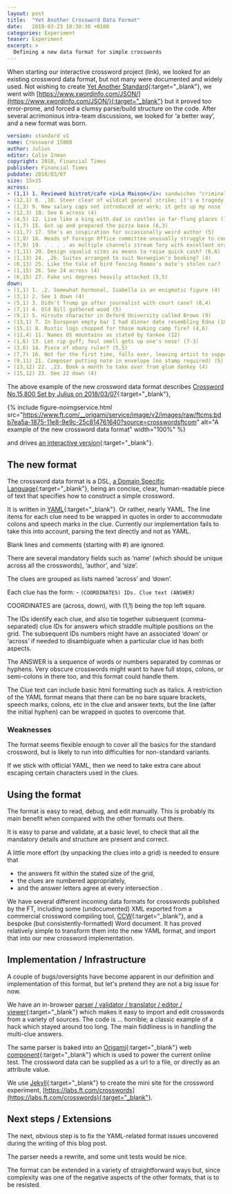 ```yaml
---
layout: post
title:  "Yet Another Crossword Data Format"
date:   2018-03-23 10:30:30 +0100
categories: Experiment
teaser: Experiment
excerpt: >
  Defining a new data format for simple crosswords
---
```

When starting our interactive crossword project (link), we looked for an existing crossword data format, but not many were documented and widely used. Not wishing to create [Yet Another Standard](https://xkcd.com/927/){:target="_blank"}, we went with [https://www.xwordinfo.com/JSON/](https://www.xwordinfo.com/JSON/){:target="_blank"} but it proved too error-prone, and forced a clumsy parse/build structure on the code. After several acrimonious intra-team discussions, we looked for ‘a better way’, and a new format was born.

```yaml
version: standard v1
name: Crossword 15800
author: Julius
editor: Colin Inman
copyright: 2018, Financial Times
publisher: Financial Times
pubdate: 2018/03/07
size: 15x15
across:
- (1,1) 1. Reviewed bistrot/cafe <i>La Maison</i>: sandwiches "criminal" (10)
- (12,1) 6. ,10. Steer clear of wildcat general strike; it's a tragedy eerst (4)
- (1,3) 9. New salary caps not introduced at work; it gets up my nose (5,5)
- (12,3) 10. See 6 across (4)
- (4,5) 12. Live like a king with dad in castles in far-flung places (7,5)
- (1,7) 15. Got up and prepared the pizza base (6,3)
- (11,7) 17. She's an inspiration for occasionally weird author (5)
- (1,9) 18. Heads of Foreign Office committee unusually struggle to concentrate . . . . (5)
- (7,9) 19. . . . . as multiple channels stream Tory with excellent oratory skills (9)
- (1,11) 20. Design squalid sites as means to raise quick cash? (6,6)
- (1,13) 24. ,26. Suites arranged to suit Norwegian's booking? (4)
- (6,13) 25. Like the tale of bird fencing Romeo's mate's stolen car? (10)
- (1,15) 26. See 24 across (4)
- (6,15) 27. Fake uni degrees heavily attacked (5,5)
down:
- (1,1) 1. ,2. Somewhat hormonal, Isabella is an enigmatic figure (4)
- (3,1) 2. See 1 down (4)
- (5,1) 3. Didn't Trump go after journalist with court case? (8,4)
- (7,1) 4. Old Bill gathered wood (5)
- (9,1) 5. Hirsute character in Oxford University called Brown (9)
- (13,1) 7. In European empty bar I had dinner date resembling Edna (10)
- (15,1) 8. Rustic logs chopped for those making camp fire? (4,6)
- (11,4) 11. Names US mountains as stated by Yankee (12)
- (1,6) 13. Let rip guff; foul smell gets up one's nose! (7-3)
- (3,6) 14. Piece of ebony ruler? (5,5)
- (7,7) 16. Not for the first time, falls over, leaving artist to support old morthern church (4,5)
- (9,11) 21. Composer putting note in envelope (no stamp required) (5)
- (13,12) 22. ,23. Book a month to take over from glum donkey (4)
- (15,12) 23. See 22 down (4)
```
The above example of the new crossword data format describes [Crossword No.15,800 Set by Julius on 2018/03/07](https://www.ft.com/__origami/service/image/v2/images/raw/ftcms:bdb7ea5a-1875-11e8-9e9c-25c814761640?source=crosswordsftcom){:target="_blank"},

{% include figure-noimgservice.html src="https://www.ft.com/__origami/service/image/v2/images/raw/ftcms:bdb7ea5a-1875-11e8-9e9c-25c814761640?source=crosswordsftcom" alt="A example of the new crossword data format" width="100%" %}

and drives [an interactive version](https://labs.ft.com/crosswords/2018/03/07/Puzzle-15800-dynamic.html){:target="_blank"}.

## The new format

The crossword data format is a DSL, [a Domain Specific Language](https://en.wikipedia.org/wiki/Domain-specific_language){:target="_blank"}, being an concise, clear, human-readable piece of text that specifies how to construct a simple crossword.

It is written in [YAML](https://en.wikipedia.org/wiki/YAML){:target="_blank"}. Or rather, nearly YAML. The line items for each clue need to be wrapped in quotes in order to accommodate colons and speech marks in the clue. Currently our implementation fails to take this into account, parsing the text directly and not as YAML.

Blank lines and comments (starting with #) are ignored.

There are several mandatory fields such as ‘name’ (which should be unique across all the crosswords), ‘author’, and ‘size’.

The clues are grouped as lists named ‘across’ and ‘down’.

Each clue has the form: - `(COORDINATES) IDs. Clue text (ANSWER)`

COORDINATES are (across, down), with (1,1) being the top left square.

The IDs identify each clue, and also tie together subsequent (comma-separated) clue IDs for answers which straddle multiple positions on the grid. The subsequent IDs numbers might have an associated ‘down’ or ‘across’ if needed to disambiguate when a particular clue id has both aspects.

The ANSWER is a sequence of words or numbers separated by commas or hyphens. Very obscure crosswords might want to have full stops, colons, or semi-colons in there too, and this format could handle them.

The Clue text can include basic html formatting such as italics. A restriction of the YAML format means that there can be no bare square brackets, speech marks, colons, etc in the clue and answer texts, but the line (after the initial hyphen) can be wrapped in quotes to overcome that.

### Weaknesses

The format seems flexible enough to cover all the basics for the standard crossword, but is likely to run into difficulties for non-standard variants.

If we stick with official YAML, then we need to take extra care about escaping certain characters used in the clues.

## Using the format

The format is easy to read, debug, and edit manually. This is probably its main benefit when compared with the other formats out there.

It is easy to parse and validate, at a basic level, to check that all the mandatory details and structure are present and correct.

A little more effort (by unpacking the clues into a grid) is needed to ensure that

* the answers fit within the stated size of the grid,
* the clues are numbered appropriately,
* and the answer letters agree at every intersection .

We have several different incoming data formats for crosswords published by the FT, including some (undocumented) XML exported from a commercial crossword compiling tool, [CCW](https://www.crossword-compiler.com/){:target="_blank"}, and a bespoke (but consistently-formatted) Word document. It has proved relatively simple to transform them into the new YAML format, and import that into our new crossword implementation.

## Implementation / Infrastructure

A couple of bugs/oversights have become apparent in our definition and implementation of this format, but let's pretend they are not a big issue for now.

We have an in-browser [parser / validator / translator / editor / viewer](https://labs.ft.com/pages/crossword_dsl.html){:target="_blank"} which makes it easy to import and edit crosswords from a variety of sources. The code is ... horrible; a classic example of a hack which stayed around too long. The main fiddliness is in handling the multi-clue answers.

The same parser is baked into an [Origami](https://origami.ft.com/){:target="_blank"} web [component](https://registry.origami.ft.com/components/o-crossword@1.8.2){:target="_blank"} which is used to power the current online test. The crossword data can be supplied as a url to a file, or directly as an attribute value.

We use [Jekyll](https://jekyllrb.com/){:target="_blank"} to create the mini site for the crossword experiment, [https://labs.ft.com/crosswords](https://labs.ft.com/crosswords){:target="_blank"}.

## Next steps / Extensions

The next, obvious step is to fix the YAML-related format issues uncovered during the writing of this blog post.

The parser needs a rewrite, and some unit tests would be nice.

The format can be extended in a variety of straightforward ways but, since complexity was one of the negative aspects of the other formats, that is to be resisted.
